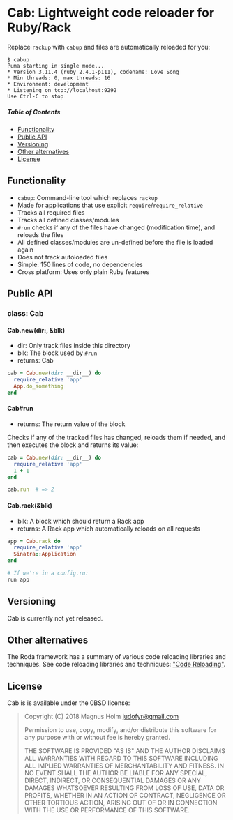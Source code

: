# Cab: Lightweight code reloader for Ruby/Rack

Replace `rackup` with `cabup` and files are automatically reloaded for you:

```
$ cabup
Puma starting in single mode...
* Version 3.11.4 (ruby 2.4.1-p111), codename: Love Song
* Min threads: 0, max threads: 16
* Environment: development
* Listening on tcp://localhost:9292
Use Ctrl-C to stop
```

##### Table of Contents

- [Functionality](#functionality)
- [Public API](#public-api)
- [Versioning](#versioning)
- [Other alternatives](#other-alternatives)
- [License](#license)

## Functionality

- `cabup`: Command-line tool which replaces `rackup`
- Made for applications that use explicit `require`/`require_relative`
- Tracks all required files
- Tracks all defined classes/modules
- `#run` checks if any of the files have changed (modification time), and
  reloads the files
- All defined classes/modules are un-defined before the file is loaded again
- Does not track autoloaded files
- Simple: 150 lines of code, no dependencies
- Cross platform: Uses only plain Ruby features

## Public API

### class: Cab

#### Cab.new(dir:, &blk)
- dir: Only track files inside this directory
- blk: The block used by `#run`
- returns: Cab

```ruby
cab = Cab.new(dir: __dir__) do
  require_relative 'app'
  App.do_something
end
```

#### Cab#run
- returns: The return value of the block

Checks if any of the tracked files has changed, reloads them if needed, and then
executes the block and returns its value:

```ruby
cab = Cab.new(dir: __dir__) do
  require_relative 'app'
  1 + 1
end

cab.run  # => 2
```

#### Cab.rack(&blk)
- blk: A block which should return a Rack app
- returns: A Rack app which automatically reloads on all requests

```ruby
app = Cab.rack do
  require_relative 'app'
  Sinatra::Application
end

# If we're in a config.ru:
run app
```

## Versioning

Cab is currently not yet released.

## Other alternatives

The Roda framework has a summary of various code reloading libraries and
techniques. See code reloading libraries and techniques: ["Code
Reloading"][roda-code-reloading].

[roda-code-reloading]: http://roda.jeremyevans.net/rdoc/files/README_rdoc.html#label-Code+Reloading

## License

Cab is is available under the 0BSD license:

> Copyright (C) 2018 Magnus Holm <judofyr@gmail.com>
>
> Permission to use, copy, modify, and/or distribute this software for any
> purpose with or without fee is hereby granted.
>
> THE SOFTWARE IS PROVIDED "AS IS" AND THE AUTHOR DISCLAIMS ALL WARRANTIES WITH
> REGARD TO THIS SOFTWARE INCLUDING ALL IMPLIED WARRANTIES OF MERCHANTABILITY
> AND FITNESS. IN NO EVENT SHALL THE AUTHOR BE LIABLE FOR ANY SPECIAL, DIRECT,
> INDIRECT, OR CONSEQUENTIAL DAMAGES OR ANY DAMAGES WHATSOEVER RESULTING FROM
> LOSS OF USE, DATA OR PROFITS, WHETHER IN AN ACTION OF CONTRACT, NEGLIGENCE OR
> OTHER TORTIOUS ACTION, ARISING OUT OF OR IN CONNECTION WITH THE USE OR
> PERFORMANCE OF THIS SOFTWARE.


